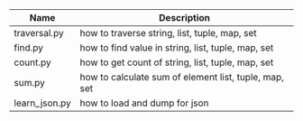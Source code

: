 | Name | Description |
| ----- | -------- |
|traversal.py| how to traverse string, list, tuple, map, set|
|find.py| how to find value in string, list, tuple, map, set|
|count.py| how to get count of string, list, tuple, map, set|
|sum.py| how to calculate sum of element list, tuple, map, set|
|learn_json.py| how to load and dump for json|